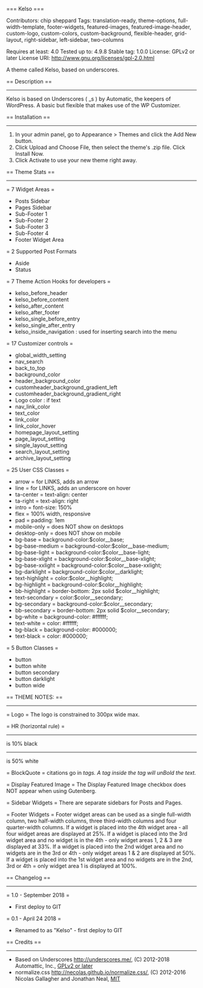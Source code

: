=== Kelso ===

Contributors: chip sheppard
Tags: translation-ready, theme-options, full-width-template, footer-widgets, featured-images, featured-image-header, custom-logo, custom-colors, custom-background, flexible-header, grid-layout, right-sidebar, left-sidebar, two-columns

Requires at least: 4.0
Tested up to: 4.9.8
Stable tag: 1.0.0
License: GPLv2 or later
License URI: http://www.gnu.org/licenses/gpl-2.0.html

A theme called Kelso, based on underscores.

== Description ==
- - - - - - - - - - - - - - - - - - - - - - - - - - - - - - - -

Kelso is based on Underscores ( _s ) by Automatic, the keepers of WordPress. A basic but flexible that makes use of the WP Customizer.

== Installation ==
- - - - - - - - - - - - - - - - - - - - - - - - - - - - - - - -

1. In your admin panel, go to Appearance > Themes and click the Add New button.
2. Click Upload and Choose File, then select the theme's .zip file. Click Install Now.
3. Click Activate to use your new theme right away.

== Theme Stats ==
- - - - - - - - - - - - - - - - - - - - - - - - - - - - - - - -

= 7 Widget Areas =
  - Posts Sidebar
  - Pages Sidebar
  - Sub-Footer 1
  - Sub-Footer 2
  - Sub-Footer 3
  - Sub-Footer 4
  - Footer Widget Area

= 2 Supported Post Formats
  - Aside
  - Status

= 7 Theme Action Hooks for developers =
  - kelso_before_header
  - kelso_before_content
  - kelso_after_content
  - kelso_after_footer
  - kelso_single_before_entry
  - kelso_single_after_entry
  - kelso_inside_navigation : used for inserting search into the menu

= 17 Customizer controls =
  - global_width_setting
  - nav_search
  - back_to_top
  - background_color
  - header_background_color
  - customheader_background_gradient_left
  - customheader_background_gradient_right
  - Logo color : if text
  - nav_link_color
  - text_color
  - link_color
  - link_color_hover
  - homepage_layout_setting
  - page_layout_setting
  - single_layout_setting
  - search_layout_setting
  - archive_layout_setting

= 25 User CSS Classes =
  - arrow           = for LINKS, adds an arrow
  - line            = for LINKS, adds an underscore on hover
  - ta-center       = text-align: center
  - ta-right        = text-align: right
  - intro           = font-size: 150%
  - flex            = 100% width, responsive
  - pad             = padding: 1em
  - mobile-only     = does NOT show on desktops
  - desktop-only    = does NOT show on mobile
  - bg-base         = background-color:$color__base;
  - bg-base-medium  = background-color:$color__base-medium;
  - bg-base-light   = background-color:$color__base-light;
  - bg-base-xlight  = background-color:$color__base-xlight;
  - bg-base-xxlight = background-color:$color__base-xxlight;
  - bg-darklight    = background-color:$color__darklight;
  - text-highlight  = color:$color__highlight;
  - bg-highlight    = background-color:$color__highlight;
  - bb-highlight    = border-bottom: 2px solid $color__highlight;
  - text-secondary  = color:$color__secondary;
  - bg-secondary    = background-color:$color__secondary;
  - bb-secondary    = border-bottom: 2px solid $color__secondary;
  - bg-white        = background-color: #ffffff;
  - text-white      = color: #ffffff;
  - bg-black        = background-color: #000000;
  - text-black      = color: #000000;

= 5 Button Classes =
  - button
  - button white
  - button secondary
  - button darklight
  - button wide

== THEME NOTES: ==
- - - - - - - - - - - - - - - - - - - - - - - - - - - - - - - -

= Logo =
The logo is constrained to 300px wide max.

= HR (horizontal rule) =
<hr>             is 10% black
<hr class=“alt”> is 50% white

= BlockQuote =
citations go in <cite> tags. A <span> tag inside the <cite> tag will unBold the text.

= Display Featured Image =
The Display Featured Image checkbox does NOT appear when using Gutenberg.

= Sidebar Widgets =
There are separate sidebars for Posts and Pages.

= Footer Widgets =
Footer widget areas can be used as a single full-width column, two half-width columns, three third-width columns and four quarter-width columns.
If a widget is placed into the 4th widget area - all four widget areas are displayed at 25%.
If a widget is placed into the 3rd widget area and no widget is in the 4th - only widget areas 1, 2 & 3 are displayed at 33%.
If a widget is placed into the 2nd widget area and no widgets are in the 3rd or 4th - only widget areas 1 & 2 are displayed at 50%.
If a widget is placed into the 1st widget area and no widgets are in the 2nd, 3rd or 4th = only widget area 1 is displayed at 100%.


== Changelog ==
- - - - - - - - - - - - - - - - - - - - - - - - - - - - - - - -

= 1.0 - September 2018 =
* First deploy to GIT

= 0.1 - April 24 2018 =
* Renamed to as "Kelso" - first deploy to GIT

== Credits ==
- - - - - - - - - - - - - - - - - - - - - - - - - - - - - - - -

* Based on Underscores http://underscores.me/, (C) 2012-2018 Automattic, Inc., [GPLv2 or later](https://www.gnu.org/licenses/gpl-2.0.html)
* normalize.css http://necolas.github.io/normalize.css/, (C) 2012-2016 Nicolas Gallagher and Jonathan Neal, [MIT](http://opensource.org/licenses/MIT)
